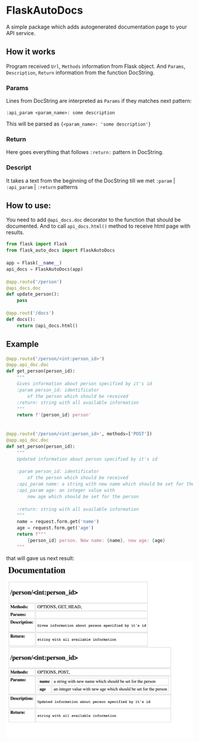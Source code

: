 # FlaskAutoDocs

A simple package which adds autogenerated documentation page to your API service.

## How it works

Program received `Url`, `Methods` information from Flask object. And `Params`, `Description`, `Return` information from the function DocString.

### Params

Lines from DocString are interpreted  as `Params` if they matches next pattern:

`:api_param <param_name>: some description`

This will be parsed as `{<param_name>: 'some description'}`

###  Return
Here goes everything that follows `:return:` pattern in DocString.

### Descript
It takes a text from the beginning of the DocString till we met `:param` | `:api_param` | `:return` patterns

## How to use:

You need to add `@api_docs.doc` decorator to the function that should be documented. And to call `api_docs.html()` method to receive html page with results.

```python
from flask import Flask
from flask_auto_docs import FlaskAutoDocs

app = Flask(__name__)
api_docs = FlaskAutoDocs(app)

@app.route('/person')
@api_docs.doc
def update_person():
    pass
    
@app.rout('/docs')
def docs():
    return @api_docs.html()
```

## Example

```python
@app.route('/person/<int:person_id>')
@app.api_doc.doc
def get_person(person_id):
    """
    Gives information about person specified by it's id
    :param person_id: identificator
        of the person which should be received
    :return: string with all available information
    """
    return f'{person_id} person'


@app.route('/person/<int:person_id>', methods=['POST'])
@app.api_doc.doc
def set_person(person_id):
    """
    Updated information about person specified by it's id

    :param person_id: identificator
        of the person which should be received
    :api_param name: a string with new name which should be set for the person
    :api_param age: an integer value with
        new age which should be set for the person

    :return: string with all available information
    """
    name = request.form.get('name')
    age = request.form.get('age')
    return f"""
        {person_id} person. New name: {name}, new age: {age}
    """
```

that will gave us next result:
![docs](docs/screen.png)

    
